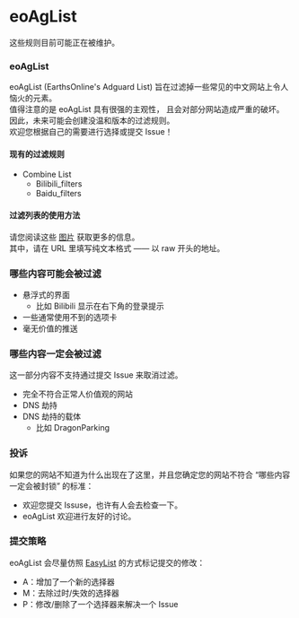 # eoAgList
这些规则目前可能正在被维护。

### eoAgList
eoAgList (EarthsOnline's Adguard List) 旨在过滤掉一些常见的中文网站上令人恼火的元素。  
值得注意的是 eoAgList 具有很强的主观性， 且会对部分网站造成严重的破坏。
因此，未来可能会创建没温和版本的过滤规则。  
欢迎您根据自己的需要进行选择或提交 Issue！  

#### 现有的过滤规则
* Combine List
  * Bilibili_filters
  * Baidu_filters

#### 过滤列表的使用方法
请您阅读这些 [图片](Guides/step_1.png) 获取更多的信息。  
其中，请在 URL 里填写纯文本格式 —— 以 raw 开头的地址。

### 哪些内容可能会被过滤
* 悬浮式的界面
  * 比如 Bilibili 显示在右下角的登录提示
* 一些通常使用不到的选项卡
* 毫无价值的推送

### 哪些内容一定会被过滤
这一部分内容不支持通过提交 Issue 来取消过滤。

* 完全不符合正常人价值观的网站
* DNS 劫持
* DNS 劫持的载体
  * 比如 DragonParking

### 投诉
如果您的网站不知道为什么出现在了这里，并且您确定您的网站不符合 “哪些内容一定会被封锁” 的标准：  
* 欢迎您提交 Issuse，也许有人会去检查一下。  
* eoAgList 欢迎进行友好的讨论。

### 提交策略
eoAgList 会尽量仿照 [EasyList](https://github.com/easylist/easylist/?tab=readme-ov-file#commit-policy) 的方式标记提交的修改：  
* A：增加了一个新的选择器
* M：去除过时/失效的选择器
* P：修改/删除了一个选择器来解决一个 Issue
